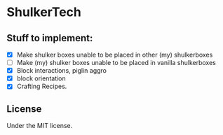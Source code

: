 # ShulkerTech

## Stuff to implement:
  - [x] Make shulker boxes unable to be placed in other (my) shulkerboxes
  - [ ] Make (my) shulker boxes unable to be placed in vanilla shulkerboxes
  - [x] Block interactions, piglin aggro
  - [x] block orientation
  - [x] Crafting Recipes.

## License

Under the MIT license.
